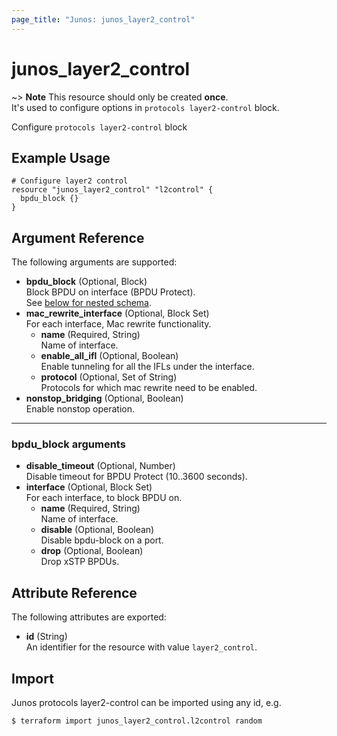 ```yaml
---
page_title: "Junos: junos_layer2_control"
---
```


# junos_layer2_control

~> **Note**
  This resource should only be created **once**.  
  It's used to configure options in `protocols layer2-control` block.  

Configure `protocols layer2-control` block

## Example Usage

```hcl
# Configure layer2 control
resource "junos_layer2_control" "l2control" {
  bpdu_block {}
}
```

## Argument Reference

The following arguments are supported:

- **bpdu_block** (Optional, Block)  
  Block BPDU on interface (BPDU Protect).  
  See [below for nested schema](#bpdu_block-arguments).
- **mac_rewrite_interface** (Optional, Block Set)  
  For each interface, Mac rewrite functionality.
  - **name** (Required, String)  
    Name of interface.
  - **enable_all_ifl** (Optional, Boolean)  
    Enable tunneling for all the IFLs under the interface.
  - **protocol** (Optional, Set of String)  
    Protocols for which mac rewrite need to be enabled.
- **nonstop_bridging** (Optional, Boolean)  
  Enable nonstop operation.

---

### bpdu_block arguments

- **disable_timeout** (Optional, Number)  
  Disable timeout for BPDU Protect (10..3600 seconds).
- **interface** (Optional, Block Set)  
  For each interface, to block BPDU on.
  - **name** (Required, String)  
    Name of interface.
  - **disable** (Optional, Boolean)  
    Disable bpdu-block on a port.
  - **drop** (Optional, Boolean)  
    Drop xSTP BPDUs.

## Attribute Reference

The following attributes are exported:

- **id** (String)  
  An identifier for the resource with value `layer2_control`.

## Import

Junos protocols layer2-control can be imported using any id, e.g.

```shell
$ terraform import junos_layer2_control.l2control random
```
